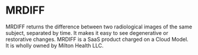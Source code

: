 # MRDIFF
MRDIFF returns the difference between two radiological images of the same subject, separated by time. It makes it easy to see degenerative or restorative changes. MRDIFF is a SaaS product charged on a Cloud Model. It is wholly owned by Milton Health LLC. 